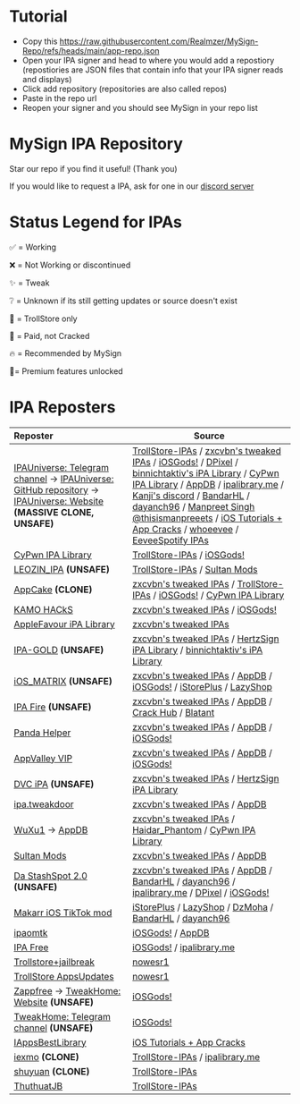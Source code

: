 # Tutorial

- Copy this https://raw.githubusercontent.com/Realmzer/MySign-Repo/refs/heads/main/app-repo.json
- Open your IPA signer and head to where you would add a repostiory (repostiories are JSON files that contain info that your IPA signer reads and displays)
- Click add repository (repositories are also called repos)
- Paste in the repo url
- Reopen your signer and you should see MySign in your repo list

# MySign IPA Repository

Star our repo if you find it useful! (Thank you)

If you would like to request a IPA, ask for one in our [discord server](https://discord.gg/hUK5m9MGFc)

# Status Legend for IPAs
✅ = Working

❌ = Not Working or discontinued

✨ = Tweak

❔ = Unknown if its still getting updates or source doesn't exist

🔵 = TrollStore only

💸 = Paid, not Cracked

🔥 = Recommended by MySign

🌟= Premium features unlocked

# IPA Reposters

| **Reposter** | **Source** |
|:-------------|------------------------------|
| [IPAUniverse: Telegram channel](https://t.me/lPAUniverse) → [IPAUniverse: GitHub repository](https://github.com/abdoomaster/IPA_Archive/) → [IPAUniverse: Website](https://www.ipauniverse.com/) **(MASSIVE CLONE, UNSAFE)** | [TrollStore-IPAs](https://github.com/swaggyP36000/TrollStore-IPAs) / [zxcvbn's tweaked IPAs](https://t.me/zxcvbn_tweaked) / [iOSGods!](https://iosgods.com/) / [DPixel](https://t.me/dpixel) / [binnichtaktiv's iPA Library](https://t.me/binnichtaktivsipas) / [CyPwn IPA Library](https://ipa.cypwn.xyz) / [AppDB](https://appdb.to/) / [ipalibrary.me](https://ipalibrary.me) / [Kanji's discord](https://discord.gg/iotatweak) / [BandarHL](https://github.com/BandarHL/BHTikTok) / [dayanch96](https://github.com/dayanch96/BHTikTok) / [Manpreet Singh @thisismanpreeets](https://t.me/AppleTesters) / [iOS Tutorials + App Cracks](https://t.me/iOS_Randy420) / [whoeevee](https://github.com/whoeevee/EeveeSpotify) / [EeveeSpotify IPAs](https://t.me/SpotilifeIPAs) |
| [CyPwn IPA Library](https://ipa.cypwn.xyz) | [TrollStore-IPAs](https://github.com/swaggyP36000/TrollStore-IPAs) / [iOSGods!](https://iosgods.com/) |
| [LEOZIN_IPA](https://t.me/LEOZIN_IPA) **(UNSAFE)** | [TrollStore-IPAs](https://github.com/swaggyP36000/TrollStore-IPAs) / [Sultan Mods](https://t.me/SultanModsIPAs) |
| [AppCake](https://www.iphonecake.com/tweak_index.php) **(CLONE)** | [zxcvbn's tweaked IPAs](https://t.me/zxcvbn_tweaked) / [TrollStore-IPAs](https://github.com/swaggyP36000/TrollStore-IPAs) / [iOSGods!](https://iosgods.com/) / [CyPwn IPA Library](https://ipa.cypwn.xyz) |
| [KAMO HACkS](https://t.me/kamohacks) | [zxcvbn's tweaked IPAs](https://t.me/zxcvbn_tweaked) / [iOSGods!](https://iosgods.com/) |
| [AppleFavour iPA Library](https://t.me/iparsiv) | [zxcvbn's tweaked IPAs](https://t.me/zxcvbn_tweaked) |
| [IPA-GOLD](https://t.me/Proxy_Matrix) **(UNSAFE)** | [zxcvbn's tweaked IPAs](https://t.me/zxcvbn_tweaked) / [HertzSign iPA Library](https://t.me/HertzSign) / [binnichtaktiv's iPA Library](https://t.me/binnichtaktivsipas) |
| [iOS_MATRIX](https://t.me/iOS_MATRIX) **(UNSAFE)** | [zxcvbn's tweaked IPAs](https://t.me/zxcvbn_tweaked) / [AppDB](https://appdb.to/) / [iOSGods!](https://iosgods.com/) / [iStorePlus](https://t.me/iStoreplus) / [LazyShop](https://lazyshop.app/) |
| [IPA Fire](https://t.me/ipafire) **(UNSAFE)** | [zxcvbn's tweaked IPAs](https://t.me/zxcvbn_tweaked) / [AppDB](https://appdb.to/) / [Crack Hub](https://t.me/crackhub_69) / [Blatant](https://t.me/notblatant) |
| [Panda Helper](https://pandahelp.vip/) | [zxcvbn's tweaked IPAs](https://t.me/zxcvbn_tweaked) / [AppDB](https://appdb.to/) / [iOSGods!](https://iosgods.com/) |
| [AppValley VIP](https://signulous.app-valley.vip/) | [zxcvbn's tweaked IPAs](https://t.me/zxcvbn_tweaked) / [AppDB](https://appdb.to/) / [iOSGods!](https://iosgods.com/) |
| [DVC iPA](https://t.me/dvcipaios) **(UNSAFE)** | [zxcvbn's tweaked IPAs](https://t.me/zxcvbn_tweaked) / [HertzSign iPA Library](https://t.me/HertzSign) |
| [ipa.tweakdoor](https://ipa.tweakdoor.com/) | [zxcvbn's tweaked IPAs](https://t.me/zxcvbn_tweaked) / [AppDB](https://appdb.to/) |
| [WuXu1](https://github.com/WuXu1/WuXu1.github.io/) → [AppDB](https://appdb.to/) | [zxcvbn's tweaked IPAs](https://t.me/zxcvbn_tweaked) / [Haidar_Phantom](https://iosgods.com/topic/171723-ytkillerplus_v18229_2214-cracked/) / [CyPwn IPA Library](https://ipa.cypwn.xyz) |
| [Sultan Mods](https://t.me/SultanModsIPAs) | [zxcvbn's tweaked IPAs](https://t.me/zxcvbn_tweaked) / [AppDB](https://appdb.to/) |
| [Da StashSpot 2.0](https://t.me/DaStashSpot) **(UNSAFE)** | [zxcvbn's tweaked IPAs](https://t.me/zxcvbn_tweaked) / [AppDB](https://appdb.to/) / [BandarHL](https://github.com/BandarHL/BHTikTok) / [dayanch96](https://github.com/dayanch96/BHTikTok) / [ipalibrary.me](https://ipalibrary.me) / [DPixel](https://t.me/dpixel) / [iOSGods!](https://iosgods.com/) |
| [Makarr iOS TikTok mod](https://t.me/MakarrIOS) | [iStorePlus](https://t.me/iStoreplus) / [LazyShop](https://lazyshop.app/) / [DzMoha](https://twitter.com/contact_nadhir) / [BandarHL](https://github.com/BandarHL/BHTikTok) / [dayanch96](https://github.com/dayanch96/BHTikTok) |
| [ipaomtk](https://ipaomtk.com/) | [iOSGods!](https://iosgods.com/) / [AppDB](https://appdb.to/) |
| [IPA Free](https://t.me/IPA_FREE_RAK) | [iOSGods!](https://iosgods.com/) / [ipalibrary.me](https://ipalibrary.me) |
| [Trollstore+jailbreak](https://t.me/trollstorebootstrap) | [nowesr1](https://twitter.com/nowesr1) |
| [TrollStore AppsUpdates](https://t.me/TrollStoreApps) | [nowesr1](https://twitter.com/nowesr1) |
| [Zappfree](https://zappfree.com/ipa-library/) → [TweakHome: Website](https://tweakhome.app/) **(UNSAFE)** | [iOSGods!](https://iosgods.com/) |
| [TweakHome: Telegram channel](https://t.me/tweakhomeapps) **(UNSAFE)** | [iOSGods!](https://iosgods.com/) |
| [IAppsBestLibrary](https://t.me/IAppsBestLibrary) | [iOS Tutorials + App Cracks](https://t.me/iOS_Randy420) |
| [iexmo](https://iexmo.com/ipastore/) **(CLONE)** | [TrollStore-IPAs](https://github.com/swaggyP36000/TrollStore-IPAs) / [ipalibrary.me](https://ipalibrary.me) |
| [shuyuan](https://github.com/shidahuilang/shuyuan) **(CLONE)** | [TrollStore-IPAs](https://github.com/swaggyP36000/TrollStore-IPAs) |
| [ThuthuatJB](https://ipa.thuthuatjb.com/) | [TrollStore-IPAs](https://github.com/swaggyP36000/TrollStore-IP)
